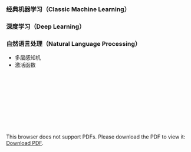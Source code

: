 

### 经典机器学习（Classic Machine Learning）


### 深度学习（Deep Learning）

### 自然语言处理（Natural Language Processing）
* 多层感知机 <br/>
* 激活函数 <br/>
<object data="https://github.com/SUNBO2019/sunbo2019.github.io/blob/master/%E6%BF%80%E6%B4%BB%E5%87%BD%E6%95%B0.pdf" type="application/pdf" width="700px" height="700px">
    <embed src="https://github.com/SUNBO2019/sunbo2019.github.io/blob/master/%E6%BF%80%E6%B4%BB%E5%87%BD%E6%95%B0.pdf">
        <p>This browser does not support PDFs. Please download the PDF to view it: <a href="http://yoursite.com/the.pdf">Download PDF</a>.</p>
    </embed>
</object>
